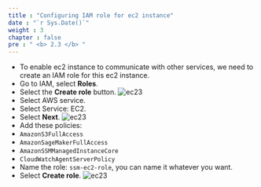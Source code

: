 ```yaml
---
title : "Configuring IAM role for ec2 instance"
date : "`r Sys.Date()`"
weight : 3
chapter : false
pre : " <b> 2.3 </b> "
---
```


* To enable ec2 instance to communicate with other services, we need to create an IAM role for this ec2 instance.
* Go to IAM, select **Roles**.
* Select the **Create role** button.
![ec23](/ws1/images/2.prerequisite/2.13.png)
* Select AWS service.
* Select Service: EC2.
* Select **Next**.
![ec23](/ws1/images/2.prerequisite/2.14.png)
* Add these policies:
* ```AmazonS3FullAccess```
* ```AmazonSageMakerFullAccess```
* ```AmazonSSMManagedInstanceCore```
* ```CloudWatchAgentServerPolicy```
* Name the role: ```ssm-ec2-role```, you can name it whatever you want.
* Select **Create role**.
![ec23](/ws1/images/2.prerequisite/2.15.png)